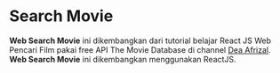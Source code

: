# Search Movie

**Web Search Movie** ini dikembangkan dari tutorial belajar React JS Web Pencari Film pakai free API The Movie Database di channel [Dea Afrizal](https://www.youtube.com/watch?v=QV4qKaeEf9c&list=PLc6SEcJkQ6DxQmmUzUilxRUNrJyeHDmX7%3D). **Web Search Movie** ini dikembangkan menggunakan ReactJS.
